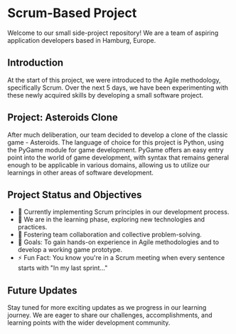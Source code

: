 # Scrum-Based Project

Welcome to our small side-project repository! We are a team of aspiring application developers based in Hamburg, Europe. 

## Introduction

At the start of this project, we were introduced to the Agile methodology, specifically Scrum. Over the next 5 days, we have been experimenting with these newly acquired skills by developing a small software project. 

## Project: Asteroids Clone

After much deliberation, our team decided to develop a clone of the classic game - Asteroids. The language of choice for this project is Python, using the PyGame module for game development. PyGame offers an easy entry point into the world of game development, with syntax that remains general enough to be applicable in various domains, allowing us to utilize our learnings in other areas of software development.

## Project Status and Objectives 

- :telescope: Currently implementing Scrum principles in our development process.
- :seedling: We are in the learning phase, exploring new technologies and practices.
- :dancers: Fostering team collaboration and collective problem-solving.
- :dart: Goals: To gain hands-on experience in Agile methodologies and to develop a working game prototype.
- :zap: Fun Fact: You know you're in a Scrum meeting when every sentence starts with "In my last sprint..."

## Future Updates

Stay tuned for more exciting updates as we progress in our learning journey. We are eager to share our challenges, accomplishments, and learning points with the wider development community.
